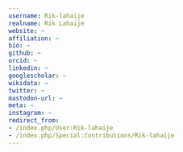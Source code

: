 ```yaml
---
username: Rik-lahaije
realname: Rik Lahaije
website: ~
affiliation: ~
bio: ~
github: ~
orcid: ~
linkedin: ~
googlescholar: ~
wikidata: ~
twitter: ~
mastodon-url: ~
meta: ~
instagram: ~
redirect_from:
- /index.php/User:Rik-lahaije
- /index.php/Special:Contributions/Rik-lahaije
---
```


